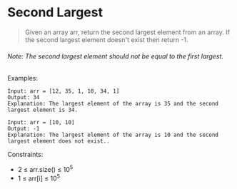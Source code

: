 # Second Largest

> Given an array arr, return the second largest element from an array. If the second largest element doesn't exist then return -1.

###### Note: The second largest element should not be equal to the first largest.


Examples:
```
Input: arr = [12, 35, 1, 10, 34, 1]
Output: 34
Explanation: The largest element of the array is 35 and the second largest element is 34.
```
```
Input: arr = [10, 10]
Output: -1
Explanation: The largest element of the array is 10 and the second largest element does not exist..
```

Constraints:

- 2 ≤ arr.size() ≤ 10<sup>5</sup>
- 1 ≤ arr[i] ≤ 10<sup>5</sup>